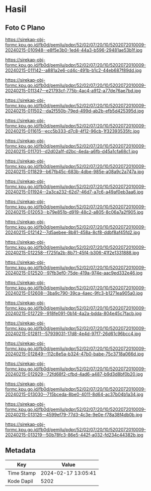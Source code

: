 # Hasil

## Foto C Plano

https://sirekap-obj-formc.kpu.go.id/fb0d/pemilu/pdpr/52/02/07/20/10/5202072010009-20240215-010948--e8f5e3b0-1ed4-44a3-b596-29481ae53b1f.jpg

https://sirekap-obj-formc.kpu.go.id/fb0d/pemilu/pdpr/52/02/07/20/10/5202072010009-20240215-011142--a881a2e6-cd4c-491b-b1c2-44eb687f89dd.jpg

https://sirekap-obj-formc.kpu.go.id/fb0d/pemilu/pdpr/52/02/07/20/10/5202072010009-20240215-011347--e21793cf-775b-4ac4-a912-a77de76ae7bd.jpg

https://sirekap-obj-formc.kpu.go.id/fb0d/pemilu/pdpr/52/02/07/20/10/5202072010009-20240215-011502--da2f550b-79ed-499d-ab2b-efb5d425395d.jpg

https://sirekap-obj-formc.kpu.go.id/fb0d/pemilu/pdpr/52/02/07/20/10/5202072010009-20240215-011615--ecc5b333-d7c8-4f12-96cb-1f32393535fc.jpg

https://sirekap-obj-formc.kpu.go.id/fb0d/pemilu/pdpr/52/02/07/20/10/5202072010009-20240215-011701--d2d02a1f-d2bc-4eda-a6fb-d45a1cfa68c1.jpg

https://sirekap-obj-formc.kpu.go.id/fb0d/pemilu/pdpr/52/02/07/20/10/5202072010009-20240215-011829--b67fb45c-683b-4dbe-985e-a08a9c2a747a.jpg

https://sirekap-obj-formc.kpu.go.id/fb0d/pemilu/pdpr/52/02/07/20/10/5202072010009-20240215-011924--2a3ca232-62d7-46d7-a7c6-a49af0eb3aa6.jpg

https://sirekap-obj-formc.kpu.go.id/fb0d/pemilu/pdpr/52/02/07/20/10/5202072010009-20240215-012053--b79e851b-d919-48c2-a805-8c06a7a2f905.jpg

https://sirekap-obj-formc.kpu.go.id/fb0d/pemilu/pdpr/52/02/07/20/10/5202072010009-20240215-012142--7d5aebee-8b81-458a-8cf8-ddbf8af45fd2.jpg

https://sirekap-obj-formc.kpu.go.id/fb0d/pemilu/pdpr/52/02/07/20/10/5202072010009-20240215-012258--f725fa2b-8b71-45f4-b306-41f2e1331888.jpg

https://sirekap-obj-formc.kpu.go.id/fb0d/pemilu/pdpr/52/02/07/20/10/5202072010009-20240215-012520--97fb3ef0-75de-419a-974e-aac9ed332e46.jpg

https://sirekap-obj-formc.kpu.go.id/fb0d/pemilu/pdpr/52/02/07/20/10/5202072010009-20240215-012608--3ba9c790-39ca-4aec-9fc3-b1271ea905a0.jpg

https://sirekap-obj-formc.kpu.go.id/fb0d/pemilu/pdpr/52/02/07/20/10/5202072010009-20240215-012729--918fe091-0b14-4a2a-bdda-804e45c7facb.jpg

https://sirekap-obj-formc.kpu.go.id/fb0d/pemilu/pdpr/52/02/07/20/10/5202072010009-20240215-012811--57939031-17d8-4e4d-97f7-26d61c96bcc4.jpg

https://sirekap-obj-formc.kpu.go.id/fb0d/pemilu/pdpr/52/02/07/20/10/5202072010009-20240215-012849--112c8e5a-b324-47b0-babe-75c3718a066d.jpg

https://sirekap-obj-formc.kpu.go.id/fb0d/pemilu/pdpr/52/02/07/20/10/5202072010009-20240215-012929--72fd68f2-cfbd-4ad6-a487-b9d3d8bf0b20.jpg

https://sirekap-obj-formc.kpu.go.id/fb0d/pemilu/pdpr/52/02/07/20/10/5202072010009-20240215-013030--715bceda-8be0-4011-8d64-ac37b04b1a34.jpg

https://sirekap-obj-formc.kpu.go.id/fb0d/pemilu/pdpr/52/02/07/20/10/5202072010009-20240215-013126--4599ef79-77d3-4c3e-9e0e-f78a38f4db0b.jpg

https://sirekap-obj-formc.kpu.go.id/fb0d/pemilu/pdpr/52/02/07/20/10/5202072010009-20240215-013219--50b78fc3-86e5-442f-a032-fd234c44382b.jpg


## Metadata

| Key        | Value               |
| ---------- | ------------------- |
| Time Stamp | 2024-02-17 13:05:41 |
| Kode Dapil | 5202                |



